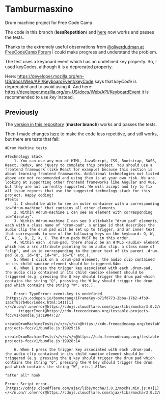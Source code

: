# Tamburmasxino
Drum machine project for Free Code Camp

The code in this branch (**lessRepetition**) and [here](https://codepen.io/zdflower/pen/zaZRrJ) now works and passes the tests.

Thanks to the extremely useful observations from [@oliverdudman at FreeCodeCamp Forum](https://forum.freecodecamp.org/t/please-help-react-drum-machine-play-sound-with-click-event/199383/5) I could make progress and understand the problem.

The test uses a keyboard event which has an undefined key property. So, I used keyCodes, although it is a deprecated property. 

Here: https://developer.mozilla.org/en-US/docs/Web/API/KeyboardEvent/keyCode says that *keyCode* is deprecated and to avoid using it. And here: https://developer.mozilla.org/en-US/docs/Web/API/KeyboardEvent it is recommended to use *key* instead.

## Previously
The [version in this repository](https://zdflower.github.io/tamburmasxino/) (**master branch**) works and passes the tests.

Then I made changes [here](https://codepen.io/zdflower/pen/zaZRrJ) to make the code less repetitive, and still works, but there are tests that fail:

    #Drum Machine tests

    #Technology Stack
        1. You can use any mix of HTML, JavaScript, CSS, Bootstrap, SASS, React, Redux, and jQuery to complete this project. You should use a frontend framework (like React for example) because this section is about learning frontend frameworks. Additional technologies not listed above are not recommended and using them is at your own risk. We are looking at supporting other frontend frameworks like Angular and Vue, but they are not currently supported. We will accept and try to fix all issue reports that use the suggested technology stack for this project. Happy coding! 
    #Tests
        1. I should be able to see an outer container with a corresponding id="drum-machine" that contains all other elements
        2. Within #drum-machine I can see an element with corresponding id="display".
        3. Within #drum-machine I can see 9 clickable "drum pad" elements, each with a class name of "drum-pad", a unique id that describes the audio clip the drum pad will be set up to trigger, and an inner text that corresponds to one of the following keys on the keyboard: Q, W, E, A, S, D, Z, X, C. The drum pads MUST be in this order.
        4. Within each .drum-pad, there should be an HTML5 <audio> element which has a src attribute pointing to an audio clip, a class name of "clip", and an id corresponding to the inner text of its parent .drum-pad (e.g. id="Q", id="W", id="E" etc.).
        5. When I click on a .drum-pad element, the audio clip contained in its child <audio> element should be triggered.64ms
        6. When I press the trigger key associated with each .drum-pad, the audio clip contained in its child <audio> element should be triggered (e.g. pressing the Q key should trigger the drum pad which contains the string "Q", pressing the W key should trigger the drum pad which contains the string "W", etc.).

        Error: TypeError: event.key is undefined (https://s.codepen.io/boomerang/iFrameKey-b71fd773-2bba-17b2-4fb9-1abcf857b4bc/index.html:141)[1]</</n.on/r.onerror@https://cdnjs.cloudflare.com/ajax/libs/mocha/3.0.2/mocha.min.js:1:978
        __triggerEvent@https://cdn.freecodecamp.org/testable-projects-fcc/v1/bundle.js:19847:27
        createDrumMachineTests/</</</</</<@https://cdn.freecodecamp.org/testable-projects-fcc/v1/bundle.js:19929:16
        createDrumMachineTests/</</</</<@https://cdn.freecodecamp.org/testable-projects-fcc/v1/bundle.js:19928:14

        6. When I press the trigger key associated with each .drum-pad, the audio clip contained in its child <audio> element should be triggered (e.g. pressing the Q key should trigger the drum pad which contains the string "Q", pressing the W key should trigger the drum pad which contains the string "W", etc.).813ms 

    "after all" hook

    Error: Script error. (https://cdnjs.cloudflare.com/ajax/libs/mocha/3.0.2/mocha.min.js:0)[1]</</n.on/r.onerror@https://cdnjs.cloudflare.com/ajax/libs/mocha/3.0.2/mocha.min.js:1:978
